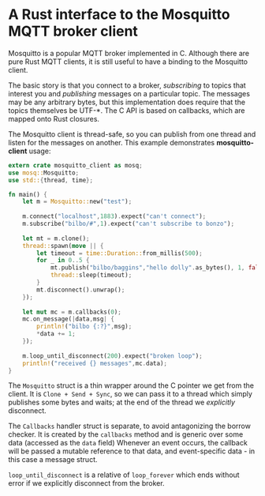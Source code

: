 # A Rust interface to the Mosquitto MQTT broker client

Mosquitto is a popular MQTT broker implemented in C. Although there are pure
Rust MQTT clients, it is still useful to have a binding to the Mosquitto client.

The basic story is that you connect to a broker, _subscribing_ to topics that
interest you and _publishing_ messages on a particular topic. The messages
may be any arbitrary bytes, but this implementation does require that the topics
themselves be UTF-*.  The C API is based on callbacks, which are mapped onto
Rust closures.

The Mosquitto client is thread-safe, so you can publish from one thread and listen
for the messages on another. This example demonstrates **mosquitto-client** usage:

```rust
extern crate mosquitto_client as mosq;
use mosq::Mosquitto;
use std::{thread, time};

fn main() {
    let m = Mosquitto::new("test");
    
    m.connect("localhost",1883).expect("can't connect");
    m.subscribe("bilbo/#",1).expect("can't subscribe to bonzo");
    
    let mt = m.clone();
    thread::spawn(move || {
        let timeout = time::Duration::from_millis(500);
        for _ in 0..5 {
            mt.publish("bilbo/baggins","hello dolly".as_bytes(), 1, false).unwrap();
            thread::sleep(timeout);
        }
        mt.disconnect().unwrap();
    });
    
    let mut mc = m.callbacks(0);
    mc.on_message(|data,msg| {
        println!("bilbo {:?}",msg);
        *data += 1;
    });
    
    m.loop_until_disconnect(200).expect("broken loop");
    println!("received {} messages",mc.data);
}
```
The `Mosquitto` struct is a thin wrapper around the C pointer we get from the client.
It is `Clone + Send + Sync`, so we can pass it to a thread which simply publishes some
bytes and waits; at the end of the thread we _explicitly_ disconnect.

The ``Callbacks`` handler struct is separate, to avoid antagonizing the borrow checker.
It is created by the `callbacks` method and is generic over some data (accessed as the `data` field)
Whenever an event occurs, the callback will be passed a mutable reference to that data, and
event-specific data - in this case a message struct.

`loop_until_disconnect` is a relative of `loop_forever` which ends without error if we
explicitly disconnect from the broker.
